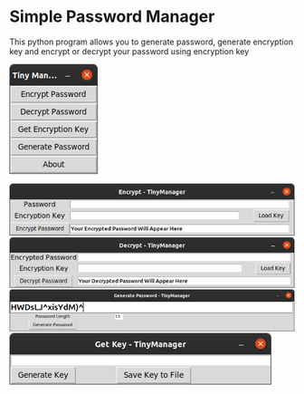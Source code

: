 # Simple Password Manager

This python program allows you to generate password, generate encryption key and encrypt or decrypt your password using encryption key

![](https://raw.githubusercontent.com/TheZodiaCC/Simple-Password-Manager/master/man-main.png)

![](https://raw.githubusercontent.com/TheZodiaCC/Simple-Password-Manager/master/man-encrypt.png)
![](https://raw.githubusercontent.com/TheZodiaCC/Simple-Password-Manager/master/man-decrypt.png)
![](https://raw.githubusercontent.com/TheZodiaCC/Simple-Password-Manager/master/man-gen.png)
![](https://raw.githubusercontent.com/TheZodiaCC/Simple-Password-Manager/master/man-key.png)
